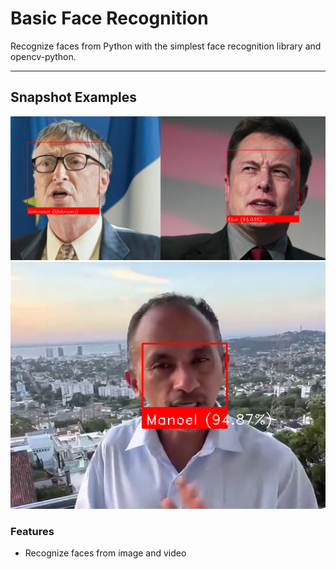 # Basic Face Recognition

Recognize faces from Python with the simplest face recognition library and opencv-python.

---

## Snapshot Examples

![bill-ellon](bill-ellon-doc.png)
![manoel-doc](manoel-doc.png)

### Features

- Recognize faces from image and video
